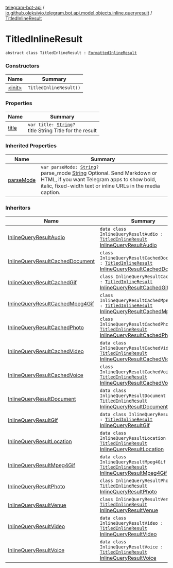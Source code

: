 [telegram-bot-api](../../index.md) / [io.github.oleksivio.telegram.bot.api.model.objects.inline.queryresult](../index.md) / [TitledInlineResult](./index.md)

# TitledInlineResult

`abstract class TitledInlineResult : `[`FormattedInlineResult`](../-formatted-inline-result/index.md)

### Constructors

| Name | Summary |
|---|---|
| [&lt;init&gt;](-init-.md) | `TitledInlineResult()` |

### Properties

| Name | Summary |
|---|---|
| [title](title.md) | `var title: `[`String`](https://kotlinlang.org/api/latest/jvm/stdlib/kotlin/-string/index.html)`?`<br>title String Title for the result |

### Inherited Properties

| Name | Summary |
|---|---|
| [parseMode](../-formatted-inline-result/parse-mode.md) | `var parseMode: `[`String`](https://kotlinlang.org/api/latest/jvm/stdlib/kotlin/-string/index.html)`?`<br>parse_mode [String](https://kotlinlang.org/api/latest/jvm/stdlib/kotlin/-string/index.html) Optional. Send Markdown or HTML, if you want Telegram apps to show bold, italic, fixed-width text or inline URLs in the media caption. |

### Inheritors

| Name | Summary |
|---|---|
| [InlineQueryResultAudio](../-inline-query-result-audio/index.md) | `data class InlineQueryResultAudio : `[`TitledInlineResult`](./index.md)<br>[InlineQueryResultAudio](https://core.telegram.org/bots/api/#inlinequeryresultaudio) |
| [InlineQueryResultCachedDocument](../-inline-query-result-cached-document/index.md) | `class InlineQueryResultCachedDocument : `[`TitledInlineResult`](./index.md)<br>[InlineQueryResultCachedDocument](https://core.telegram.org/bots/api/#inlinequeryresultcacheddocument) |
| [InlineQueryResultCachedGif](../-inline-query-result-cached-gif/index.md) | `class InlineQueryResultCachedGif : `[`TitledInlineResult`](./index.md)<br>[InlineQueryResultCachedGif](https://core.telegram.org/bots/api/#inlinequeryresultcachedgif) |
| [InlineQueryResultCachedMpeg4Gif](../-inline-query-result-cached-mpeg4-gif/index.md) | `class InlineQueryResultCachedMpeg4Gif : `[`TitledInlineResult`](./index.md)<br>[InlineQueryResultCachedMpeg4Gif](https://core.telegram.org/bots/api/#inlinequeryresultcachedmpeg4gif) |
| [InlineQueryResultCachedPhoto](../-inline-query-result-cached-photo/index.md) | `class InlineQueryResultCachedPhoto : `[`TitledInlineResult`](./index.md)<br>[InlineQueryResultCachedPhoto](https://core.telegram.org/bots/api/#inlinequeryresultcachedphoto) |
| [InlineQueryResultCachedVideo](../-inline-query-result-cached-video/index.md) | `data class InlineQueryResultCachedVideo : `[`TitledInlineResult`](./index.md)<br>[InlineQueryResultCachedVideo](https://core.telegram.org/bots/api/#inlinequeryresultcachedvideo) |
| [InlineQueryResultCachedVoice](../-inline-query-result-cached-voice/index.md) | `class InlineQueryResultCachedVoice : `[`TitledInlineResult`](./index.md)<br>[InlineQueryResultCachedVoice](https://core.telegram.org/bots/api/#inlinequeryresultcachedvoice) |
| [InlineQueryResultDocument](../-inline-query-result-document/index.md) | `data class InlineQueryResultDocument : `[`TitledInlineResult`](./index.md)<br>[InlineQueryResultDocument](https://core.telegram.org/bots/api/#inlinequeryresultdocument) |
| [InlineQueryResultGif](../-inline-query-result-gif/index.md) | `data class InlineQueryResultGif : `[`TitledInlineResult`](./index.md)<br>[InlineQueryResultGif](https://core.telegram.org/bots/api/#inlinequeryresultgif) |
| [InlineQueryResultLocation](../-inline-query-result-location/index.md) | `data class InlineQueryResultLocation : `[`TitledInlineResult`](./index.md)<br>[InlineQueryResultLocation](https://core.telegram.org/bots/api/#inlinequeryresultlocation) |
| [InlineQueryResultMpeg4Gif](../-inline-query-result-mpeg4-gif/index.md) | `data class InlineQueryResultMpeg4Gif : `[`TitledInlineResult`](./index.md)<br>[InlineQueryResultMpeg4Gif](https://core.telegram.org/bots/api/#inlinequeryresultmpeg4gif) |
| [InlineQueryResultPhoto](../-inline-query-result-photo/index.md) | `class InlineQueryResultPhoto : `[`TitledInlineResult`](./index.md)<br>[InlineQueryResultPhoto](https://core.telegram.org/bots/api/#inlinequeryresultphoto) |
| [InlineQueryResultVenue](../-inline-query-result-venue/index.md) | `class InlineQueryResultVenue : `[`TitledInlineResult`](./index.md)<br>[InlineQueryResultVenue](https://core.telegram.org/bots/api/#inlinequeryresultvenue) |
| [InlineQueryResultVideo](../-inline-query-result-video/index.md) | `data class InlineQueryResultVideo : `[`TitledInlineResult`](./index.md)<br>[InlineQueryResultVideo](https://core.telegram.org/bots/api/#inlinequeryresultvideo) |
| [InlineQueryResultVoice](../-inline-query-result-voice/index.md) | `data class InlineQueryResultVoice : `[`TitledInlineResult`](./index.md)<br>[InlineQueryResultVoice](https://core.telegram.org/bots/api/#inlinequeryresultvoice) |
